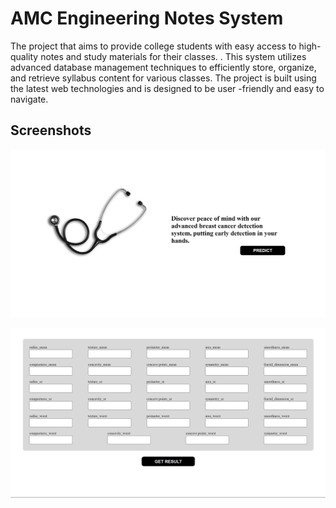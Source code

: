 # AMC Engineering Notes System

The project that aims to provide college students with easy access to high-quality notes and study materials for their classes. . This system utilizes advanced database management techniques to efficiently store, organize, and retrieve syllabus content for various classes. The project is built using the latest web technologies and is designed to be user -friendly and easy to navigate.

## Screenshots


![Screenshot 1 ](https://github.com/pallavicops/Breast-Cancer-detection/blob/main/static/1.png)

![Screenshot 2 ](https://github.com/pallavicops/Breast-Cancer-detection/blob/main/static/2.png)

